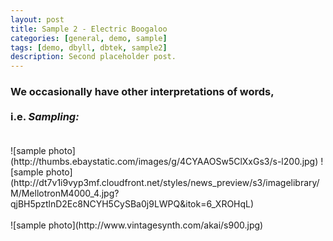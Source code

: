 ```yaml
---
layout: post
title: Sample 2 - Electric Boogaloo
categories: [general, demo, sample]
tags: [demo, dbyll, dbtek, sample2]
description: Second placeholder post.
---
```



<h3>We occasionally have other interpretations of words, <br><br>i.e. <i>Sampling:</i><br><br></h3>
![sample photo](http://thumbs.ebaystatic.com/images/g/4CYAAOSw5ClXxGs3/s-l200.jpg)
![sample photo](http://dt7v1i9vyp3mf.cloudfront.net/styles/news_preview/s3/imagelibrary/M/MellotronM4000_4.jpg?qjBH5pztlnD2Ec8NCYH5CySBa0j9LWPQ&itok=6_XROHqL)<br><br>
![sample photo](http://www.vintagesynth.com/akai/s900.jpg)
